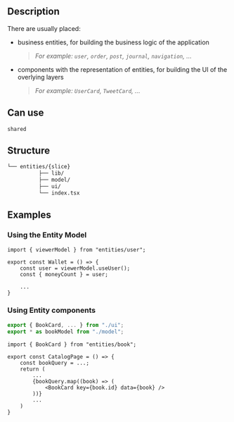 ## Description

There are usually placed:

- business entities, for building the business logic of the application
    > *For example: `user`, `order`, `post`, `journal`, `navigation`, ...*
- components with the representation of entities, for building the UI of the overlying layers
    > *For example: `UserCard`, `TweetCard`, ...*

## Can use
`shared`

## Structure

```sh
└── entities/{slice}
          ├── lib/
          ├── model/
          ├── ui/
          └── index.tsx
```

## Examples

### Using the Entity Model

```tsx title=**/**/index.tsx
import { viewerModel } from "entities/user";

export const Wallet = () => {
    const user = viewerModel.useUser();
    const { moneyCount } = user;
    
    ...
}
```

### Using Entity components

```ts title=entities/book/index.tsx
export { BookCard, ... } from "./ui";
export * as bookModel from "./model";
```

```tsx title=pages/**/index.tsx
import { BookCard } from "entities/book";

export const CatalogPage = () => {
    const bookQuery = ...;
    return (
        ...
        {bookQuery.map((book) => (
            <BookCard key={book.id} data={book} />
        ))}
        ...
    )
}
```